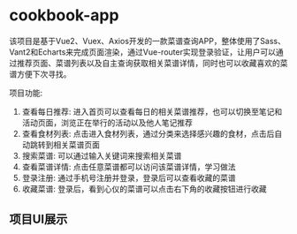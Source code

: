 # cookbook-app
该项目是基于Vue2、Vuex、Axios开发的一款菜谱查询APP，整体使用了Sass、Vant2和Echarts来完成页面渲染，通过Vue-router实现登录验证，让用户可以通过推荐页面、菜谱列表以及自主查询获取相关菜谱详情，同时也可以收藏喜欢的菜谱方便下次寻找。

项目功能:
1. 查看每日推荐: 进入首页可以查看每日的相关菜谱推荐，也可以切换至笔记和活动页面，浏览正在举行的活动以及他人笔记推荐
2. 查看食材列表: 点击进入食材列表，通过分类来选择感兴趣的食材，点击后自动跳转到相关菜谱页面
3. 搜索菜谱: 可以通过输入关键词来搜索相关菜谱
4. 查看菜谱详情: 点击任意菜谱都可以访问该菜谱详情，学习做法
5. 登录注册: 通过手机号注册并登录，登录后可以查看收藏的菜谱
6. 收藏菜谱: 登录后，看到心仪的菜谱可以点击右下角的收藏按钮进行收藏

## 项目UI展示
